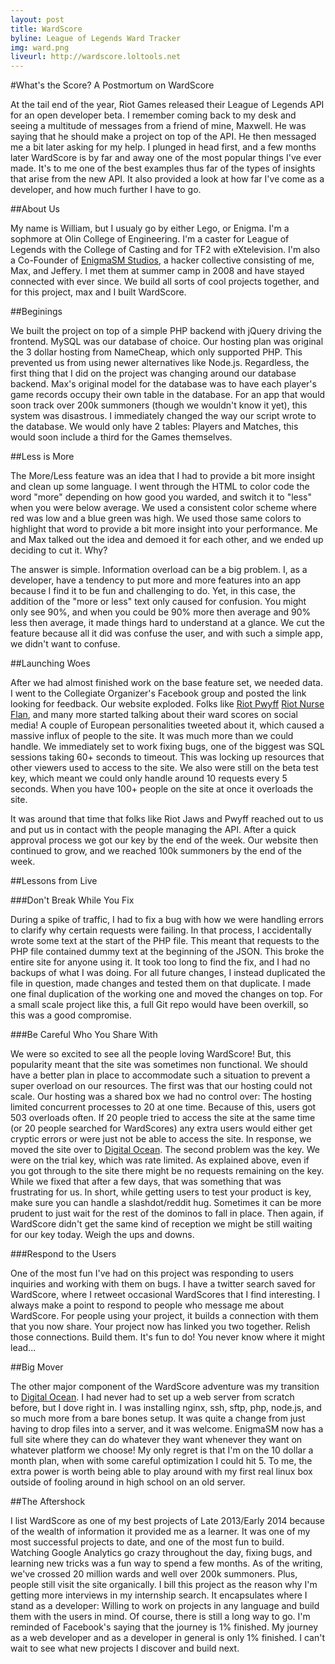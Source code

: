 ```yaml
---
layout: post
title: WardScore
byline: League of Legends Ward Tracker
img: ward.png
liveurl: http://wardscore.loltools.net
---
```

#What's the Score? A Postmortum on WardScore

At the tail end of the year, Riot Games released their League of Legends API for an open developer beta. I remember coming back to my desk and seeing a multitude of messages from a friend of mine, Maxwell. He was saying that he should make a project on top of the API. He then messaged me a bit later asking for my help. I plunged in head first, and a few months later WardScore is by far and away one of the most popular things I've ever made. It's to me one of the best examples thus far of the types of insights that arise from the new API. It also provided a look at how far I've come as a developer, and how much further I have to go.

##About Us

My name is William, but I usualy go by either Lego, or Enigma. I'm a sophmore at Olin College of Engineering. I'm a caster for League of Legends with the College of Casting and for TF2 with eXtelevision. I'm also a Co-Founder of [EnigmaSM Studios](http://www.enigmasm.com), a hacker collective consisting of me, Max, and Jeffery. I met them at summer camp in 2008 and have stayed connected with ever since. We build all sorts of cool projects together, and for this project, max and I built WardScore.

##Beginings

We built the project on top of a simple PHP backend with jQuery driving the frontend. MySQL was our database of choice. Our hosting plan was original the 3 dollar hosting from NameCheap, which only supported PHP. This prevented us from using newer alternatives like Node.js. Regardless, the first thing that I did on the project was changing around our database backend. Max's original model for the database was to have each player's game records occupy their own table in the database. For an app that would soon track over 200k summoners (though we wouldn't know it yet), this system was disastrous. I immediately changed the way our script wrote to the database. We would only have 2 tables: Players and Matches, this would soon include a third for the Games themselves.

##Less is More

The More/Less feature was an idea that I had to provide a bit more insight and clean up some language. I went through the HTML to color code the word "more" depending on how good you warded, and switch it to "less" when you were below average. We used a consistent color scheme where red was low and a blue green was high. We used those same colors to highlight that word to provide a bit more insight into your performance. Me and Max talked out the idea and demoed it for each other, and we ended up deciding to cut it. Why?

The answer is simple. Information overload can be a big problem. I, as a developer, have a tendency to put more and more features into an app because I find it to be fun and challenging to do. Yet, in this case, the addition of the "more or less" text only caused for confusion. You might only see 90%, and when you could be 90% more then average and 90% less then average, it made things hard to understand at a glance. We cut the feature because all it did was confuse the user, and with such a simple app, we didn't want to confuse.

##Launching Woes

After we had almost finished work on the base feature set, we needed data. I went to the Collegiate Organizer's Facebook group and posted the link looking for feedback. Our website exploded. Folks like [Riot Pwyff](https://twitter.com/riotpwyff/status/413053239433510912) [Riot Nurse Flan](https://twitter.com/riotnurseflan/status/413139841585381377), and many more started talking about their ward scores on social media! A couple of European personalities tweeted about it, which caused a massive influx of people to the site. It was much more than we could handle. We immediately set to work fixing bugs, one of the biggest was SQL sessions taking 60+ seconds to timeout. This was locking up resources that other viewers used to access to the site. We also were still on the beta test key, which meant we could only handle around 10 requests every 5 seconds. When you have 100+ people on the site at once it overloads the site.

It was around that time that folks like Riot Jaws and Pwyff reached out to us and put us in contact with the people managing the API. After a quick approval process we got our key by the end of the week. Our website then continued to grow, and we reached 100k summoners by the end of the week.

##Lessons from Live

###Don't Break While You Fix

During a spike of traffic, I had to fix a bug with how we were handling errors to clarify why certain requests were failing. In that process, I accidentally wrote some text at the start of the PHP file. This meant that requests to the PHP file contained dummy text at the beginning of the JSON. This broke the entire site for anyone using it. It took too long to find the fix, and I had no backups of what I was doing. For all future changes, I instead duplicated the file in question, made changes and tested them on that duplicate. I made one final duplication of the working one and moved the changes on top. For a small scale project like this, a full Git repo would have been overkill, so this was a good compromise.

###Be Careful Who You Share With

We were so excited to see all the people loving WardScore! But, this popularity meant that the site was sometimes non functional. We should have a better plan in place to accommodate such a situation to prevent a super overload on our resources. The first was that our hosting could not scale. Our hosting was a shared box we had no control over: The hosting limited concurrent processes to 20 at one time. Because of this, users got 503 overloads often. If 20 people tried to access the site at the same time (or 20 people searched for WardScores) any extra users would either get cryptic errors or were just not be able to access the site. In response, we moved the site over to [Digital Ocean](https://www.digitalocean.com/?refcode=350d6ef8fdab). The second problem was the key. We were on the trial key, which was rate limited. As explained above, even if you got through to the site there might be no requests remaining on the key. While we fixed that after a few days, that was something that was frustrating for us. In short, while getting users to test your product is key, make sure you can handle a slashdot/reddit hug. Sometimes it can be more prudent to just wait for the rest of the dominos to fall in place. Then again, if WardScore didn't get the same kind of reception we might be still waiting for our key today. Weigh the ups and downs.

###Respond to the Users

One of the most fun I've had on this project was responding to users inquiries and working with them on bugs. I have a twitter search saved for WardScore, where I retweet occasional WardScores that I find interesting. I always make a point to respond to people who message me about WardScore. For people using your project, it builds a connection with them that you now share. Your project now has linked you two together. Relish those connections. Build them. It's fun to do! You never know where it might lead...

##Big Mover

The other major component of the WardScore adventure was my transition to [Digital Ocean](https://www.digitalocean.com/?refcode=350d6ef8fdab). I had never had to set up a web server from scratch before, but I dove right in. I was installing nginx, ssh, sftp, php, node.js, and so much more from a bare bones setup. It was quite a change from just having to drop files into a server, and it was welcome. EnigmaSM now has a full site where they can do whatever they want whenever they want on whatever platform we choose! My only regret is that I'm on the 10 dollar a month plan, when with some careful optimization I could hit 5. To me, the extra power is worth being able to play around with my first real linux box outside of fooling around in high school on an old server.

##The Aftershock

I list WardScore as one of my best projects of Late 2013/Early 2014 because of the wealth of information it provided me as a learner. It was one of my most successful projects to date, and one of the most fun to build. Watching Google Analytics go crazy throughout the day, fixing bugs, and learning new tricks was a fun way to spend a few months. As of the writing, we've crossed 20 million wards and well over 200k summoners. Plus, people still visit the site organically. I bill this project as the reason why I'm getting more interviews in my internship search. It encapsulates where I stand as a developer: Willing to work on projects in any language and build them with the users in mind. Of course, there is still a long way to go. I'm reminded of Facebook's saying that the journey is 1% finished. My journey as a web developer and as a developer in general is only 1% finished. I can't wait to see what new projects I discover and build next.